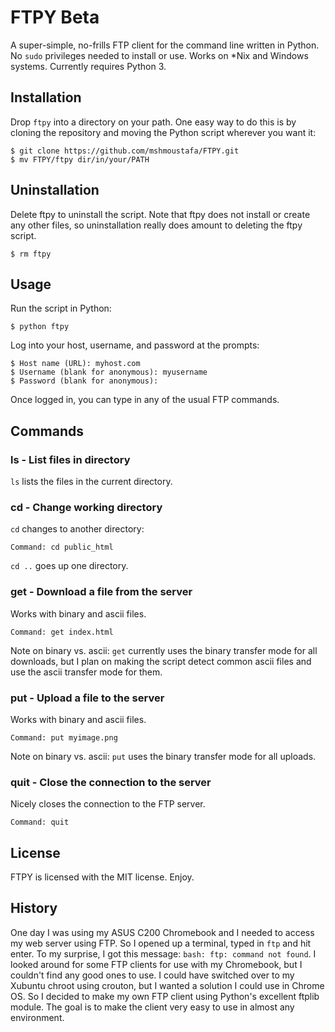 # FTPY Beta

A super-simple, no-frills FTP client for the command line written in Python. No `sudo` privileges needed to install or use. Works on *Nix and Windows systems. Currently requires Python 3.

## Installation

Drop `ftpy` into a directory on your path. One easy way to do this is by cloning the repository and moving the Python script wherever you want it:

```
$ git clone https://github.com/mshmoustafa/FTPY.git
$ mv FTPY/ftpy dir/in/your/PATH
```

## Uninstallation

Delete ftpy to uninstall the script. Note that ftpy does not install or create any other files, so uninstallation really does amount to deleting the ftpy script.

```
$ rm ftpy
```

## Usage

Run the script in Python:

```
$ python ftpy
```

Log into your host, username, and password at the prompts:

```
$ Host name (URL): myhost.com
$ Username (blank for anonymous): myusername
$ Password (blank for anonymous): 
```

Once logged in, you can type in any of the usual FTP commands.

## Commands

### ls - List files in directory

`ls` lists the files in the current directory.

### cd - Change working directory

`cd` changes to another directory:

```
Command: cd public_html
```

`cd ..` goes up one directory.

### get - Download a file from the server

Works with binary and ascii files.

```
Command: get index.html
```

Note on binary vs. ascii: `get` currently uses the binary transfer mode for all downloads, but I plan on making the script detect common ascii files and use the ascii transfer mode for them.

### put - Upload a file to the server

Works with binary and ascii files.

```
Command: put myimage.png
```

Note on binary vs. ascii: `put` uses the binary transfer mode for all uploads.

### quit - Close the connection to the server

Nicely closes the connection to the FTP server.

```
Command: quit
```

## License

FTPY is licensed with the MIT license. Enjoy.

## History

One day I was using my ASUS C200 Chromebook and I needed to access my web server using FTP. So I opened up a terminal, typed in `ftp` and hit enter. To my surprise, I got this message: `bash: ftp: command not found`. I looked around for some FTP clients for use with my Chromebook, but I couldn't find any good ones to use. I could have switched over to my Xubuntu chroot using crouton, but I wanted a solution I could use in Chrome OS. So I decided to make my own FTP client using Python's excellent ftplib module. The goal is to make the client very easy to use in almost any environment.
